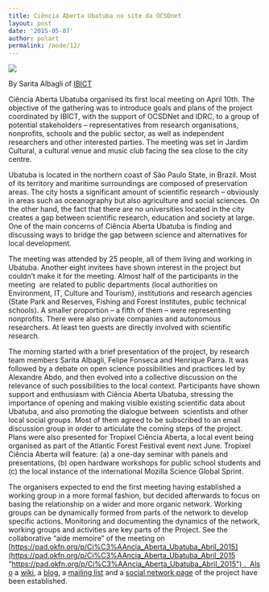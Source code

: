 ```yaml
---
title: Ciência Aberta Ubatuba no site da OCSDnet
layout: post
date: '2015-05-07'
author: polart
permalink: /node/12/
---
```


![](http://ocsdnet.org/wp-content/uploads/2015/05/project-launch-April-10-2015.jpg)

By Sarita Albagli of [IBICT](http://ocsdnet.org/projects/ibict-instituto-brasileiro-de-informacao-em-ciencia-e-tecnologia-okbr-open-knowledge-brasil-participating-institution/ "http://ocsdnet.org/projects/ibict-instituto-brasileiro-de-informacao-em-ciencia-e-tecnologia-okbr-open-knowledge-brasil-participating-institution/")

Ciência Aberta Ubatuba organised its first local meeting on April 10th. The objective of the gathering was to introduce goals and plans of the project coordinated by IBICT, with the support of OCSDNet and IDRC, to a group of potential stakeholders – representatives from research organisations, nonprofits, schools and the public sector, as well as independent researchers and other interested parties. The meeting was set in Jardim Cultural, a cultural venue and music club facing the sea close to the city centre.

Ubatuba is located in the northern coast of São Paulo State, in Brazil. Most of its territory and maritime surroundings are composed of preservation areas. The city hosts a significant amount of scientific research – obviously in areas such as oceanography but also agriculture and social sciences. On the other hand, the fact that there are no universities located in the city creates a gap between scientific research, education and society at large. One of the main concerns of Ciência Aberta Ubatuba is finding and discussing ways to bridge the gap between science and alternatives for local development.

The meeting was attended by 25 people, all of them living and working in Ubatuba. Another eight invitees have shown interest in the project but couldn’t make it for the meeting. Almost half of the participants in the meeting  are related to public departments (local authorities on Environment, IT, Culture and Tourism), institutions and research agencies (State Park and Reserves, Fishing and Forest Institutes, public technical schools). A smaller proportion – a fifth of them – were representing nonprofits. There were also private companies and autonomous researchers. At least ten guests are directly involved with scientific research.

The morning started with a brief presentation of the project, by research team members Sarita Albagli, Felipe Fonseca and Henrique Parra. It was followed by a debate on open science possibilities and practices led by Alexandre Abdo, and then evolved into a collective discussion on the relevance of such possibilities to the local context. Participants have shown support and enthusiasm with Ciência Aberta Ubatuba, stressing the importance of opening and making visible existing scientific data about Ubatuba, and also promoting the dialogue between  scientists and other local social groups. Most of them agreed to be subscribed to an email discussion group in order to articulate the coming steps of the project. Plans were also presented for Tropixel Ciência Aberta, a local event being organised as part of the Atlantic Forest Festival event next June. Tropixel Ciência Aberta will feature: (a) a one-day seminar with panels and presentations, (b) open hardware workshops for public school students and (c) the local instance of the international Mozilla Science Global Sprint.

The organisers expected to end the first meeting having established a working group in a more formal fashion, but decided afterwards to focus on basing the relationship on a wider and more organic network. Working groups can be dynamically formed from parts of the network to develop specific actions. Monitoring and documenting the dynamics of the network, working groups and activities are key parts of the Project. See the collaborative “aide memoire” of the meeting on [https://pad.okfn.org/p/Ci%C3%AAncia_Aberta_Ubatuba_Abril_2015](https://pad.okfn.org/p/Ci%C3%AAncia_Aberta_Ubatuba_Abril_2015 "https://pad.okfn.org/p/Ci%C3%AAncia_Aberta_Ubatuba_Abril_2015") .  Also a [wiki,](http://pt.wikiversity.org/wiki/Pesquisa:Ci%C3%AAncia_Aberta_Ubatuba "http://pt.wikiversity.org/wiki/Pesquisa:Ci%C3%AAncia_Aberta_Ubatuba") a [blog](../blog.html "../blog.html"), a [mailing list](https://groups.google.com/forum/#%21forum/cienciaabertaubatuba/ "https://groups.google.com/forum/#%21forum/cienciaabertaubatuba/") and a [social network page](https://www.facebook.com/CienciaAbertaUbatuba "https://www.facebook.com/CienciaAbertaUbatuba") of the project have been established.